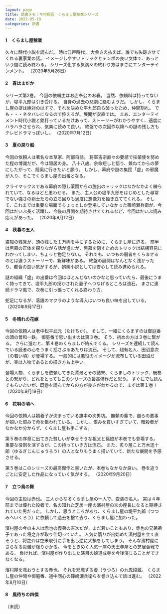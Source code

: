 ```yaml
---
layout: page
title: 読書メモ：今村翔吾　くらまし屋稼業シリーズ
date: 2022-05-10
categories: 読書
---
```

#### 1　くらまし屋稼業

久々に時代小説を読んだ。
時は江戸時代。
大金さえ払えば、誰でも失踪させてくれる裏家業の話。
イメージしやすいトリックとテンポの良い文体で、あっという間に読み終わる。
シリーズ化する気満々の終わり方はまさにエンターテインメント。
（2020年5月26日）

#### 2　春はまだか

シリーズ第2巻。
今回の依頼主はお店奉公のお春。
当然、依頼料は持ってないが、堤平九郎は引き受ける。
自身の過去の悲劇に絡むようだ。
しかし、くらまし屋の掟は絶対のはずで、それを決めた平九郎自ら破ったため、仲間割れ。
でも・・・ネタバレになるので控えるが、展開が安直では。
まあ、エンターテイメント時代小説と銘打っているだけあって、ストーリーがわかりやすく、適度にハラハラさせられ、気楽に読めて良い。
終盤での次回作以降への謎の残し方もテレビドラマっぽいし。
（2020年7月12日）

#### 3　夏の戻り船

今回の依頼人は著名な本草家、阿部将翁。
将軍吉宗直々の要請で採薬使を努めた程の博識だが、今は隠居の身。
八十八歳、余命短しと悟り、兼ねてからの夢にしたがって、陸奥に行きたいと願う。
しかし、幕府や謎の集団「虚」の邪魔が入り、そこでくらまし屋の出番となる。

クライマックスである幕府の隠し薬園からの脱出のトリックはなかなかよく練られていて、なるほどと思わせる。
また、主人公の堤平九郎をはじめとした尋常でない強さの剣士たちの立ち回りも適度に想像力を掻き立ててくれる。
そして、これまでは重要な場面でちょっとしか登場していなかった篠崎瀬兵衛が、今回はだいぶ長く活躍し、今後の展開を期待させてくれるなど、今回はだいぶ読み応えがあった。
（2020年8月12日）

#### 4　秋暮の五人

盗賊の残党が、頭の残した１万両を手にするために、くらまし屋に迫る。
前半は黒幕の正体を探りながら話が進むが、黒幕を隠すためのトリックは結構容易にわかってしまい、ちょっと物足りない。
それでも、いつもの弱者をくらませるのとは違うストーリーで、新鮮味がある。
終盤の展開はなんとなく浅かったり、都合の良い気がするが、娯楽小説としては安心して読み進められる。

謎の組織「虚」の出番は今回はほとんどないのかなと思っていたら、最後にうまく持ってきて、堤平九郎の拐かされた妻子へつなげるところは流石。
まさに連続ドラマ風で、次巻に引っ張ってくれる終わり方。

蛇足になるが、落語のマクラのような導入はいつも良い味を出している。
（2020年9月17日）

#### 5　冬晴れの花嫁

今回の依頼人は老中松平武元（たけちか）。
そして、一緒にくらますのは御庭番の頭の曽和一鉄。
御庭番で思い出すのは第３巻。
そう、初めの方は３巻に繋がる。
さらに進むと、第４巻のくらましが絡んでくる。
シリーズを連続して読んでいる読者の心をうまく揺さぶるあたりは流石。
そして、超有名人、田沼意次（の若い頃）が登場する。
一般的には悪役のイメージが流布している田沼だが、実は人物であるとの描き方も上手い。

登場人物、くらましを依頼してきた背景とその結末、くらましのトリック、既巻との繋がり、どれをとってもこのシリーズの最高傑作だと思う。
すぐにでも読んでもらいたいが、既巻を読んでからの方が良さがわかるので、まずは第１巻！
（2020年9月19日）

#### 6　花唄の頃へ

今回の依頼人は婿養子が決まっている旗本の次男坊。
無頼の輩で、自らの悪事が招いた恨みで命を狙われている。
しかし、恨みを買いすぎていて、暗殺者がなかなか分からず、くらまし屋も手こずる。

第５巻の序章に出てきた貧しいが幸せそうな祖父と孫娘が本巻でも登場する。
重要な役割を演ずるが、この持っていき方は流石。
また、炙り屋こと万木迅十郎（ゆるぎじんじゅうろう）の人となりもうまく描いていて、新たな展開を予感させる。

第５巻はこのシリーズの最高傑作と書いたが、本巻もなかなか良い。
巻を追うごとに安定した作品になっていく気がする。
（2020年9月20日）
 
#### 7　立つ鳥の舞

今回の主役は赤也。
三人からなるくらまし屋の一人で、変装の名人。
実は４年前までは優れた役者で、名の知れた芝居一座の濱村屋の次の座長になると期待されていた男だった。
しかし、思うところがあり、くらまし屋の堤平九郎（つつみへいくろう）に依頼して過去を捨て去り、くらまし屋に加わった。

濱村屋の今の主人は赤也の義弟の吉次だが、まだ若いこともあり、赤也の兄弟弟子であった将之介が取り仕切っていた。
人気に翳りが出始めた濱村屋を立て直そうと、将之介は空米取引に手を出し逆に大損をしてしまう。
そんな濱村屋にさらなる災難が降りかかる。
今をときめく人気一座の天王寺屋との芝居合戦である。
負ければ、濱村屋が作り出した演目の娘道成寺を今後演じることができなくなる。

濱村屋を救おうとする赤也。
それを邪魔する虚（うつろ）の九鬼段蔵。
くらまし屋の仲間や御庭番、道中同心の篠崎瀬兵衛らを巻き込んで話は進む。
（2022年8月10日）

#### 8　風待ちの四傑

（未読）

